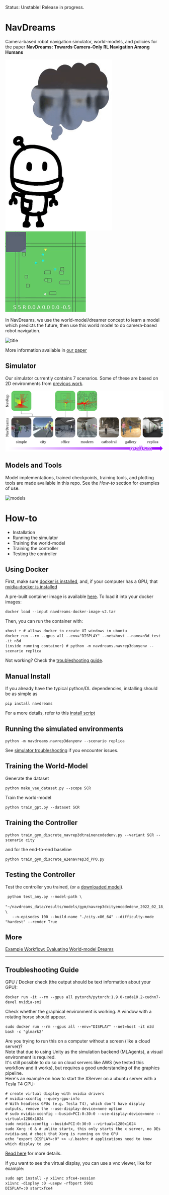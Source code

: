 Status: Unstable! Release in progress.

# NavDreams

Camera-based robot navigation simulator, world-models, and policies for the paper
**NavDreams: Towards Camera-Only RL Navigation Among Humans**

![dream](media/dreaming.gif)
![title](media/title.gif)

In NavDreams, we use the world-model/dreamer concept to learn a model which predicts the future,
then use this world model to do camera-based robot navigation.

![title](media/real_tests.gif)

More information available in [our paper](http://arxiv.org/abs/2203.12299)

## Simulator

Our simulator currently contains 7 scenarios. Some of these are based on 2D environments from [previous work](https://www.github.com/danieldugas/navrep).

![scenarios](media/scenarios.png)

<!-- To find out how to modify the simulator for your own needs, follow [this link](https://www.github.com/danieldugas/WaveEnv) -->

## Models and Tools

Model implementations, trained checkpoints, training tools, and plotting tools are made available in this repo. See the *How-to* section for examples of use. 

![models](media/models.gif)

# How-to

- Installation
- Running the simulator
- Training the world-model
- Training the controller
- Testing the controller

## Using Docker

First, make sure [docker is installed](https://docs.docker.com/engine/install/ubuntu/),
and, if your computer has a GPU, that [nvidia-docker is installed](https://docs.nvidia.com/datacenter/cloud-native/container-toolkit/install-guide.html#docker)


A pre-built container image is available [here](https://drive.google.com/file/d/1O6YxcyMxkSIkpwjaAvrSlYB0xTzxbMVp/view?usp=share_link).
To load it into your docker images:
```
docker load --input navdreams-docker-image-v2.tar
```

Then, you can run the container with:
```
xhost + # allows docker to create UI windows in ubuntu
docker run --rm --gpus all --env="DISPLAY" --net=host --name=n3d_test -it n3d
(inside running container) # python -m navdreams.navrep3danyenv --scenario replica
```

Not working? Check the [troubleshooting guide](https://github.com/danieldugas/NavDreams#troubleshooting-guide).


## Manual Install

If you already have the typical python/DL dependencies, installing should be as simple as
```
pip install navdreams
```
For a more details, refer to this [install script](install_dependencies.sh)

## Running the simulated environments

```
python -m navdreams.navrep3danyenv --scenario replica
```

See [simulator troubleshooting](wiki/troubleshoot_sim.md) if you encounter issues.

## Training the World-Model

Generate the dataset

```
python make_vae_dataset.py --scope SCR
```

Train the world-model

```
python train_gpt.py --dataset SCR
```

## Training the Controller

```
python train_gym_discrete_navrep3dtrainencodedenv.py --variant SCR --scenario city
```

and for the end-to-end baseline

```
python train_gym_discrete_e2enavrep3d_PPO.py
```

## Testing the Controller

Test the controller you trained, (or a [downloaded model](https://drive.google.com/drive/folders/17_o7jPLKKlRbgySIOxn6-Z1kUHcOgld5?usp=sharing)).
```
 python test_any.py --model-path \
   "~/navdreams_data/results/models/gym/navrep3dcityencodedenv_2022_02_18__18_26_31_DISCRETE_PPO_GPT_V_ONLY_V64M64_SCR_bestckpt.zip" \
   --n-episodes 100 --build-name "./city.x86_64" --difficulty-mode "hardest" --render True
```

## More

[Example Workflow: Evaluating World-model Dreams](wiki/worldmodel_error.md)

---

## Troubleshooting Guide

GPU / Docker check (the output should be text information about your GPU):
```
docker run -it --rm --gpus all pytorch/pytorch:1.9.0-cuda10.2-cudnn7-devel nvidia-smi
```

Check whether the graphical environment is working. A window with a rotating horse should appear.
```
sudo docker run --rm --gpus all --env="DISPLAY" --net=host -it n3d bash -c "glmark2"
```

Are you trying to run this on a computer without a screen (like a cloud server)?  
Note that due to using Unity as the simulation backend (MLAgents), a visual environment is required.  
It's still possible to do so on cloud servers like AWS (we tested this workflow and it works), but requires a good understanding of the graphics pipeline.  
Here's an example on how to start the XServer on a ubuntu server with a Tesla T4 GPU:
```
# create virtual display with nvidia drivers
# nvidia-xconfig --query-gpu-info
# With headless GPUs (e.g. Tesla T4), which don't have display outputs, remove the --use-display-device=none option
# sudo nvidia-xconfig --busid=PCI:0:30:0 --use-display-device=none --virtual=1280x1024
sudo nvidia-xconfig --busid=PCI:0:30:0 --virtual=1280x1024
sudo Xorg :0 & # unlike startx, this only starts the x server, no DEs
nvidia-smi # check that Xorg is running on the GPU
echo "export DISPLAY=:0" >> ~/.bashrc # applications need to know which display to use
```

[Read here](https://dugas.ch/lord_of_the_files/run_your_unity_ml_executable_in_the_cloud.html) for more details.

If you want to see the virtual display, you can use a vnc viewer, like for example:
```
sudo apt install -y x11vnc xfce4-session
x11vnc -display :0 -usepw -rfbport 5901
DISPLAY=:0 startxfce4
```

